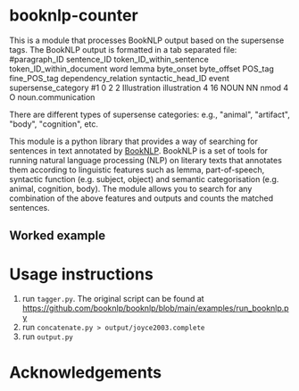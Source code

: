 # booknlp-counter

This is a module that processes BookNLP output based on the supersense tags.
The BookNLP output is formatted in a tab separated file:
#paragraph_ID	sentence_ID	token_ID_within_sentence	token_ID_within_document	word	lemma	byte_onset	byte_offset	POS_tag	fine_POS_tag	dependency_relation	syntactic_head_ID	event	supersense_category
#1	0	2	2	Illustration	illustration	4	16	NOUN	NN	nmod	4	O	noun.communication

There are different types of supersense categories: e.g., "animal", "artifact", "body", "cognition", etc.

This module is a python library that provides a way of searching for sentences in text annotated by [BookNLP](). BookNLP is a set of tools for 
running natural language processing (NLP) on literary texts that annotates them according to linguistic features such as lemma, part-of-speech,
syntactic function (e.g. subject, object) and semantic categorisation (e.g. animal, cognition, body). The module allows you to search for any combination of the above features and outputs and counts the matched sentences.

## Worked example
<!-- give an example sentence, a short one, where you can see the value of the annotation: e.g. with animal subject --> 

# Usage instructions

1. run `tagger.py`. The original script can be found at https://github.com/booknlp/booknlp/blob/main/examples/run_booknlp.py
2. run `concatenate.py > output/joyce2003.complete`
3. run `output.py`


# Acknowledgements


